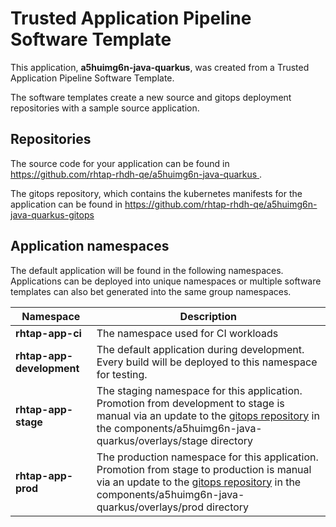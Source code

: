 # Trusted Application Pipeline Software Template

This application, **a5huimg6n-java-quarkus**, was created from a Trusted Application Pipeline Software Template.

The software templates create a new source and gitops deployment repositories with a sample source application. 

## Repositories

The source code for your application can be found in [https://github.com/rhtap-rhdh-qe/a5huimg6n-java-quarkus ](https://github.com/rhtap-rhdh-qe/a5huimg6n-java-quarkus ).
 
The gitops repository, which contains the kubernetes manifests for the application can be found in 
[https://github.com/rhtap-rhdh-qe/a5huimg6n-java-quarkus-gitops ](https://github.com/rhtap-rhdh-qe/a5huimg6n-java-quarkus-gitops ) 

## Application namespaces 

The default application will be found in the following namespaces. Applications can be deployed into unique namespaces or multiple software templates can also bet generated into the same group namespaces.  

|  Namespace   |  Description   |  
| -------- | -------- |
| **rhtap-app-ci** | The namespace used for CI workloads |
| **rhtap-app-development** | The default application during development. Every build will be deployed to this namespace for testing. |
| **rhtap-app-stage** | The staging namespace for this application. Promotion from development to stage is manual via an update to the [gitops repository](https://github.com/rhtap-rhdh-qe/a5huimg6n-java-quarkus-gitops ) in the components/a5huimg6n-java-quarkus/overlays/stage directory |
| **rhtap-app-prod** | The production namespace for this application. Promotion from stage to production is manual via an update to the [gitops repository](https://github.com/rhtap-rhdh-qe/a5huimg6n-java-quarkus-gitops ) in the components/a5huimg6n-java-quarkus/overlays/prod directory |